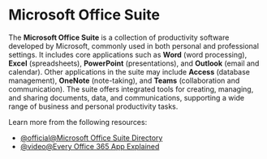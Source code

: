 # Microsoft Office Suite

The **Microsoft Office Suite** is a collection of productivity software developed by Microsoft, commonly used in both personal and professional settings. It includes core applications such as **Word** (word processing), **Excel** (spreadsheets), **PowerPoint** (presentations), and **Outlook** (email and calendar). Other applications in the suite may include **Access** (database management), **OneNote** (note-taking), and **Teams** (collaboration and communication). The suite offers integrated tools for creating, managing, and sharing documents, data, and communications, supporting a wide range of business and personal productivity tasks.

Learn more from the following resources:

- [@official@Microsoft Office Suite Directory](https://www.microsoft.com/en-gb/microsoft-365/products-apps-services)
- [@video@Every Office 365 App Explained](https://www.youtube.com/watch?v=2W0T2qGZ9Dc)
